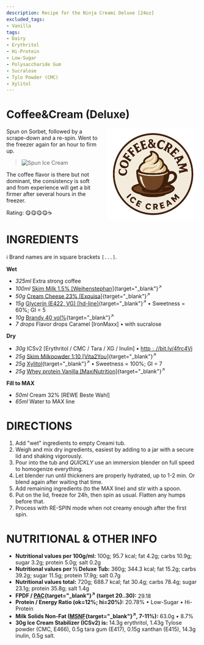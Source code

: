 ```yaml
---
description: Recipe for the Ninja Creami Deluxe [24oz]
excluded_tags:
- Vanilla
tags:
- Dairy
- Erythritol
- Hi-Protein
- Low-Sugar
- Polysaccharide Gum
- Sucralose
- Tylo Powder (CMC)
- Xylitol
---
```

# Coffee&Cream (Deluxe)
<img style="float: right; margin-left: 1.5em;" width=240 alt="Logo" src="coffee_cream-ice-cream-logo.png" />

Spun on Sorbet, followed by a scrape-down and a re-spin.
Went to the freezer again for an hour to firm up.

> <img width=360 alt="Spun Ice Cream" src="Coffee+Cream_2024-12-29.jpg" class="zoomable" />

The coffee flavor is there but not dominant,
the consistency is soft and from experience will get a bit firmer after several hours in the freezer.

Rating: 😋😋😋😋☕

# INGREDIENTS

ℹ️ Brand names are in square brackets `[...]`.

**Wet**

  - _325ml_ Extra strong coffee
  - _100ml_ [Skim Milk 1.5% \[Weihenstephan\]](/ice-creamery/info/ingredients/#skim-milk){target="_blank"}<sup>↗</sup>
  - _50g_ [Cream Cheese 23% \[Exquisa\]](/ice-creamery/info/ingredients/#cottage-cheese){target="_blank"}<sup>↗</sup>
  - _15g_ [Glycerin (E422, VG) \[hd-line\]](/ice-creamery/info/ingredients/#vegetable-glycerin-glycerol-vg-e422){target="_blank"}<sup>↗</sup> • Sweetness = 60%; GI = 5
  - _10g_ [Brandy 40 vol%](/ice-creamery/info/ingredients/#alcohol-ethanol){target="_blank"}<sup>↗</sup>
  - _7 drops_ Flavor drops Caramel [IronMaxx] • with sucralose

**Dry**

  - _30g_ ICSv2 [Erythritol / CMC / Tara / XG / Inulin] • [http﹕//bit.ly/4frc4Vj](https://jhermann.github.io/ice-creamery/I/Ice%20Cream%20Stabilizer%20(ICS)/)
  - _25g_ [Skim Milkpowder 1:10 \[Vita2You\]](/ice-creamery/info/ingredients/#skim-milk-powder-smp){target="_blank"}<sup>↗</sup>
  - _25g_ [Xylitol](/ice-creamery/info/ingredients/#xylitol-e967){target="_blank"}<sup>↗</sup> • Sweetness = 100%; GI = 7
  - _25g_ [Whey protein Vanilla \[MaxiNutrition\]](/ice-creamery/info/ingredients/#whey-protein){target="_blank"}<sup>↗</sup>

**Fill to MAX**

  - _50ml_ Cream 32% [REWE Beste Wahl]
  - _65ml_ Water to MAX line

# DIRECTIONS

 1. Add "wet" ingredients to empty Creami tub.
 1. Weigh and mix dry ingredients, easiest by adding to a jar with a secure lid and shaking vigorously.
 1. Pour into the tub and *QUICKLY* use an immersion blender on full speed to homogenize everything.
 1. Let blender run until thickeners are properly hydrated, up to 1-2 min. Or blend again after waiting that time.
 1. Add remaining ingredients (to the MAX line) and stir with a spoon.
 1. Put on the lid, freeze for 24h, then spin as usual. Flatten any humps before that.
 1. Process with RE-SPIN mode when not creamy enough after the first spin.

# NUTRITIONAL & OTHER INFO
- **Nutritional values per 100g/ml:** 100g; 95.7 kcal; fat 4.2g; carbs 10.9g; sugar 3.2g; protein 5.0g; salt 0.2g
- **Nutritional values per ½ Deluxe Tub:** 360g; 344.3 kcal; fat 15.2g; carbs 39.2g; sugar 11.5g; protein 17.9g; salt 0.7g
- **Nutritional values total:** 720g; 688.7 kcal; fat 30.4g; carbs 78.4g; sugar 23.1g; protein 35.8g; salt 1.4g
- **FPDF / [PAC](/ice-creamery/info/glossary/#potere-anti-congelante-pac){target="_blank"}<sup>↗</sup> (target 20..30):** 29.18
- **Protein / Energy Ratio (ok=12%; hi=20%):** 20.78% • Low-Sugar • Hi-Protein
- **Milk Solids Non-Fat ([MSNF](/ice-creamery/info/glossary/#milk-solids-not-fat-msnf){target="_blank"}<sup>↗</sup>, 7-11%):** 63.0g • 8.7%
- **30g Ice Cream Stabilizer (ICSv2) is:** 14.3g erythritol, 1.43g Tylose powder (CMC, E466), 
0.5g tara gum (E417), 0.15g xanthan (E415),
14.3g inulin, 0.5g salt.
